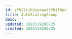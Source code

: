 ```yaml
---
id: zfk22rib2zpoaat3fbif0px
title: AutoScalingGroup
desc: ''
updated: 1691519280725
created: 1691519280725
---
```

